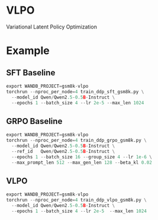 # VLPO
Variational Latent Policy Optimization

# Example
## SFT Baseline
```python
export WANDB_PROJECT=gsm8k-vlpo
torchrun --nproc_per_node=4 train_ddp_sft_gsm8k.py \
  --model_id Qwen/Qwen2.5-0.5B-Instruct \
  --epochs 1 --batch_size 4 --lr 2e-5 --max_len 1024
```

## GRPO Baseline
```python
export WANDB_PROJECT=gsm8k-vlpo
torchrun --nproc_per_node=4 train_ddp_grpo_gsm8k.py \
  --model_id Qwen/Qwen2.5-0.5B-Instruct \
  --ref_id   Qwen/Qwen2.5-0.5B-Instruct \
  --epochs 1 --batch_size 16 --group_size 4 --lr 1e-6 \
  --max_prompt_len 512 --max_gen_len 128 --beta_kl 0.02
```

## VLPO
```python
export WANDB_PROJECT=gsm8k-vlpo
torchrun --nproc_per_node=4 train_ddp_vlpo_gsm8k.py \
  --model_id Qwen/Qwen2.5-0.5B-Instruct \
  --epochs 1 --batch_size 4 --lr 2e-5  --max_len 1024
```